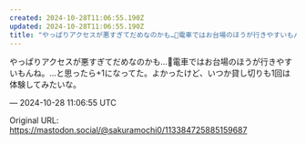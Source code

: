 ```yaml
---
created: 2024-10-28T11:06:55.190Z
updated: 2024-10-28T11:06:55.190Z
title: "やっぱりアクセスが悪すぎてだめなのかも…🥲電車ではお台場のほうが行きやすいもんね[...]"
---
```


<p>やっぱりアクセスが悪すぎてだめなのかも…🥲電車ではお台場のほうが行きやすいもんね。…と思ったら+1になってた。よかったけど、いつか貸し切りも1回は体験してみたいな。</p>

&mdash; 2024-10-28 11:06:55 UTC

Original URL: https://mastodon.social/@sakuramochi0/113384725885159687
